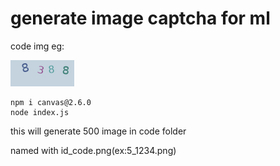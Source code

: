 # generate image captcha for ml

code img eg:

![](./code/1_8388.png)

```
npm i canvas@2.6.0
node index.js
```


this will generate 500 image in code folder

named with id_code.png(ex:5_1234.png)


